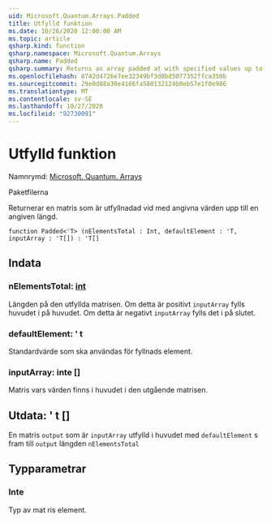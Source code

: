 ```yaml
---
uid: Microsoft.Quantum.Arrays.Padded
title: Utfylld funktion
ms.date: 10/26/2020 12:00:00 AM
ms.topic: article
qsharp.kind: function
qsharp.namespace: Microsoft.Quantum.Arrays
qsharp.name: Padded
qsharp.summary: Returns an array padded at with specified values up to a specified length.
ms.openlocfilehash: 8742d4726e7ee32349bf3d0bd5077352ffca350b
ms.sourcegitcommit: 29e0d88a30e4166fa580132124b0eb57e1f0e986
ms.translationtype: MT
ms.contentlocale: sv-SE
ms.lasthandoff: 10/27/2020
ms.locfileid: "92730091"
---
```

# <a name="padded-function"></a>Utfylld funktion

Namnrymd: [Microsoft. Quantum. Arrays](xref:Microsoft.Quantum.Arrays)

Paketfilerna [](https://nuget.org/packages/)


Returnerar en matris som är utfyllnadad vid med angivna värden upp till en angiven längd.

```qsharp
function Padded<'T> (nElementsTotal : Int, defaultElement : 'T, inputArray : 'T[]) : 'T[]
```


## <a name="input"></a>Indata

### <a name="nelementstotal--int"></a>nElementsTotal: [int](xref:microsoft.quantum.lang-ref.int)

Längden på den utfyllda matrisen. Om detta är positivt `inputArray` fylls huvudet i på huvudet. Om detta är negativt `inputArray` fylls det i på slutet.


### <a name="defaultelement--t"></a>defaultElement: ' t

Standardvärde som ska användas för fyllnads element.


### <a name="inputarray--t"></a>inputArray: inte []

Matris vars värden finns i huvudet i den utgående matrisen.



## <a name="output--t"></a>Utdata: ' t []

En matris `output` som är `inputArray` utfylld i huvudet med `defaultElement` s fram till `output` längden `nElementsTotal`

## <a name="type-parameters"></a>Typparametrar

### <a name="t"></a>Inte

Typ av mat ris element.